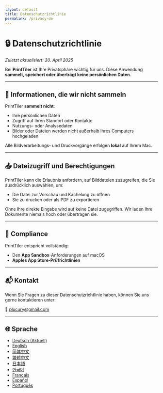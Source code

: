 ```yaml
---
layout: default
title: Datenschutzrichtlinie
permalink: /privacy-de
---
```


# 🔒 Datenschutzrichtlinie

_Zuletzt aktualisiert: 30. April 2025_

Bei **PrintTiler** ist Ihre Privatsphäre wichtig für uns. Diese Anwendung **sammelt, speichert oder überträgt keine persönlichen Daten**.

---

## 📱 Informationen, die wir nicht sammeln

PrintTiler **sammelt nicht**:

- Ihre persönlichen Daten
- Zugriff auf Ihren Standort oder Kontakte
- Nutzungs- oder Analysedaten
- Bilder oder Dateien werden nicht außerhalb Ihres Computers hochgeladen

Alle Bildverarbeitungs- und Druckvorgänge erfolgen **lokal** auf Ihrem Mac.

---

## 📤 Dateizugriff und Berechtigungen

PrintTiler kann die Erlaubnis anfordern, auf Bilddateien zuzugreifen, die Sie ausdrücklich auswählen, um:

- Die Datei zur Vorschau und Kachelung zu öffnen
- Sie zu drucken oder als PDF zu exportieren

Ohne Ihre direkte Eingabe wird auf keine Datei zugegriffen. Wir laden Ihre Dokumente niemals hoch oder übertragen sie.

---

## 🧾 Compliance

PrintTiler entspricht vollständig:

- Den **App Sandbox**-Anforderungen auf macOS
- **Apples App Store-Prüfrichtlinien**

---

## 📬 Kontakt

Wenn Sie Fragen zu dieser Datenschutzrichtlinie haben, können Sie uns gerne kontaktieren unter:

📧 [plucury@gmail.com](mailto:plucury@gmail.com)

---

## 🌐 Sprache

- [Deutsch (Aktuell)](/privacy-de)
- [English](/privacy)
- [简体中文](/privacy-zh-Hans)
- [繁體中文](/privacy-zh-Hant)
- [日本語](/privacy-ja)
- [한국어](/privacy-ko)
- [Français](/privacy-fr)
- [Español](/privacy-es)
- [Português](/privacy-pt)
